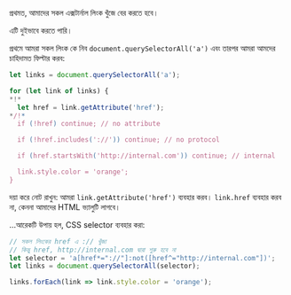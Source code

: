 
প্রথমত, আমাদের সকল এক্সটার্নাল লিংক খুঁজে বের করতে হবে।

এটি দুইভাবে করতে পারি।

প্রথমে আমরা সকল লিংক কে নিব `document.querySelectorAll('a')` এবং তারপর আমরা আমদের চাহিদামত ফিল্টার করব:

```js
let links = document.querySelectorAll('a');

for (let link of links) {
*!*
  let href = link.getAttribute('href');
*/!*
  if (!href) continue; // no attribute

  if (!href.includes('://')) continue; // no protocol

  if (href.startsWith('http://internal.com')) continue; // internal

  link.style.color = 'orange';
}
```

দয়া করে নোট রাখুন: আমরা `link.getAttribute('href')` ব্যবহার করব। `link.href` ব্যবহার করব না, কেননা আমাদের HTML ভ্যালুটি লাগবে।

...আরেকটি উপায় হল, CSS selector ব্যবহার করা:

```js
// সকল লিংকের href এ :// খুঁজা
// কিন্তু href, http://internal.com দ্বারা শুরু হবে না
let selector = 'a[href*="://"]:not([href^="http://internal.com"])';
let links = document.querySelectorAll(selector);

links.forEach(link => link.style.color = 'orange');
```

